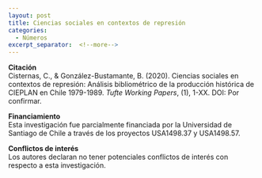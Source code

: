 ```yaml
---
layout: post
title: Ciencias sociales en contextos de represión
categories:
  - Números
excerpt_separator:  <!--more-->
---
```


**Citación**<br />
Cisternas, C., & González-Bustamante, B. (2020). Ciencias sociales en contextos de represión: Análisis bibliométrico de la producción histórica de CIEPLAN en Chile 1979-1989. *Tufte Working Papers*, (1), 1-XX. DOI: Por confirmar.

**Financiamiento** <br />
Esta investigación fue parcialmente financiada por la Universidad de Santiago de Chile a través de los proyectos USA1498.37 y USA1498.57.

**Conflictos de interés** <br />
Los autores declaran no tener potenciales conflictos de interés con respecto a esta investigación.